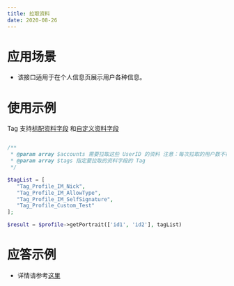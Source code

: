 ```yaml
---
title: 拉取资料
date: 2020-08-26
---
```

# 应用场景
- 该接口适用于在个人信息页展示用户各种信息。

# 使用示例
Tag 支持[标配资料字段](https://cloud.tencent.com/document/product/269/1500#.E6.A0.87.E9.85.8D.E8.B5.84.E6.96.99.E5.AD.97.E6.AE.B5)
和[自定义资料字段](https://cloud.tencent.com/document/product/269/1500#.E8.87.AA.E5.AE.9A.E4.B9.89.E8.B5.84.E6.96.99.E5.AD.97.E6.AE.B5)
```php

/**
 * @param array $accounts 需要拉取这些 UserID 的资料 注意：每次拉取的用户数不得超过100，避免因回包数据量太大以致回包失败
 * @param array $tags 指定要拉取的资料字段的 Tag
 */

$tagList = [
   "Tag_Profile_IM_Nick",
   "Tag_Profile_IM_AllowType",
   "Tag_Profile_IM_SelfSignature",
   "Tag_Profile_Custom_Test"
];

$result = $profile->getPortrait(['id1', 'id2'], tagList)

```

# 应答示例
- 详情请参考[这里](https://cloud.tencent.com/document/product/269/1639)
